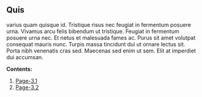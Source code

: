## Quis 
varius quam quisque id. Tristique risus nec feugiat in fermentum posuere urna. Vivamus arcu felis bibendum ut tristique. Feugiat in fermentum posuere urna nec. Et netus et malesuada fames ac. Purus sit amet volutpat consequat mauris nunc. Turpis massa tincidunt dui ut ornare lectus sit. Porta nibh venenatis cras sed. Maecenas sed enim ut sem. Elit at imperdiet dui accumsan.

**Contents:**
1. [Page-3.1](sub-pages/Page-3.1.md)
2. [Page-3.2](sub-pages/Page-3.1.md)